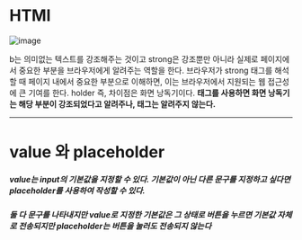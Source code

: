 # HTMl
![image](https://user-images.githubusercontent.com/62333447/168454573-e04a8866-37e2-4ab3-90d7-52214bebc148.png)

b는 의미없는 텍스트를 강조해주는 것이고 strong은 강조뿐만 아니라 실제로 페이지에서 중요한 부분을 브라우저에게 알려주는 역할을 한다.
브라우저가 strong 태그를 해석할 때 페이지 내에서 중요한 부분으로 이해하면, 이는 브라우저에서 지원되는 웹 접근성에 큰 기여를 한다.
holder
즉, 차이점은 화면 낭독기이다. <strong> 태그를 사용하면 화면 낭독기는 해당 부분이 강조되었다고 알려주나, <b>태그는 알려주지 않는다. 
  <hr>
  
# value 와 placeholder
  
  ##### value는 input의 기본값을 지정할 수 있다. 기본값이 아닌 다른 문구를 지정하고 싶다면 placeholder를 사용하여 작성할 수 있다.
  ##### 둘 다 문구를 나타내지만 value로 지정한 기본값은 그 상태로 버튼을 누르면 기본값 자체로 전송되지만 placeholder는 버튼을 눌러도 전송되지 않는다
